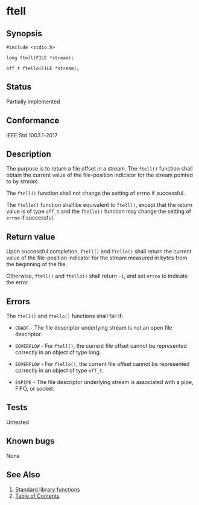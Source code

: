 # ftell

## Synopsis

`#include <stdio.h>`

`long ftell(FILE *stream);`

`off_t ftello(FILE *stream);`

## Status

Partially implemented

## Conformance

IEEE Std 1003.1-2017

## Description

The purpose is to return a file offset in a stream. The `ftell()` function shall obtain the current value of the
file-position indicator for the stream pointed to by _stream_.

The `ftell()` function shall not change the setting of errno if successful.

The `ftello()` function shall be equivalent to `ftell()`, except that the return value is of type `off_t` and the
`ftello()` function may change the setting of `errno` if successful.

## Return value

Upon successful completion, `ftell()` and `ftello()` shall return the current value of the file-position indicator for
the stream measured in bytes from the beginning of the file.

Otherwise, `ftell()` and `ftello()` shall return `-1`, and set `errno` to indicate the error.

## Errors

The `ftell()` and `ftello()` functions
shall fail if:

* `EBADF` - The file descriptor underlying stream is not an open file descriptor.

* `EOVERFLOW` - For `ftell()`, the current file offset cannot be represented correctly in an object of type long.

* `EOVERFLOW` - For `ftello()`, the current file offset cannot be represented correctly in an object of type `off_t`.

* `ESPIPE` - The file descriptor underlying stream is associated with a pipe, FIFO, or socket.

## Tests

Untested

## Known bugs

None

## See Also

1. [Standard library functions](../functions.md)
2. [Table of Contents](../../../README.md)
